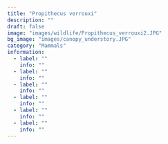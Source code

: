 ```yaml
---
title: "Propithecus verrouxi"
description: ""
draft: false
image: "images/wildlife/Propithecus_verrouxi2.JPG"
bg_image: "images/canopy_understory.JPG"
category: "Mammals"
information:
  - label: ""
    info: ""
  - label: ""
    info: ""
  - label: ""
    info: ""
  - label: ""
    info: ""
  - label: ""
    info: ""
  - label: ""
    info: ""
---
```

